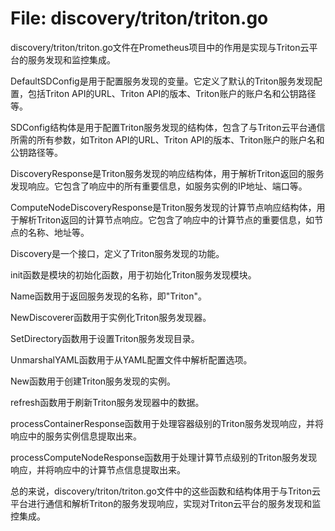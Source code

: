 # File: discovery/triton/triton.go

discovery/triton/triton.go文件在Prometheus项目中的作用是实现与Triton云平台的服务发现和监控集成。

DefaultSDConfig是用于配置服务发现的变量。它定义了默认的Triton服务发现配置，包括Triton API的URL、Triton API的版本、Triton账户的账户名和公钥路径等。

SDConfig结构体是用于配置Triton服务发现的结构体，包含了与Triton云平台通信所需的所有参数，如Triton API的URL、Triton API的版本、Triton账户的账户名和公钥路径等。

DiscoveryResponse是Triton服务发现的响应结构体，用于解析Triton返回的服务发现响应。它包含了响应中的所有重要信息，如服务实例的IP地址、端口等。

ComputeNodeDiscoveryResponse是Triton服务发现的计算节点响应结构体，用于解析Triton返回的计算节点响应。它包含了响应中的计算节点的重要信息，如节点的名称、地址等。

Discovery是一个接口，定义了Triton服务发现的功能。

init函数是模块的初始化函数，用于初始化Triton服务发现模块。

Name函数用于返回服务发现的名称，即"Triton"。

NewDiscoverer函数用于实例化Triton服务发现器。

SetDirectory函数用于设置Triton服务发现目录。

UnmarshalYAML函数用于从YAML配置文件中解析配置选项。

New函数用于创建Triton服务发现的实例。

refresh函数用于刷新Triton服务发现器中的数据。

processContainerResponse函数用于处理容器级别的Triton服务发现响应，并将响应中的服务实例信息提取出来。

processComputeNodeResponse函数用于处理计算节点级别的Triton服务发现响应，并将响应中的计算节点信息提取出来。

总的来说，discovery/triton/triton.go文件中的这些函数和结构体用于与Triton云平台进行通信和解析Triton的服务发现响应，实现对Triton云平台的服务发现和监控集成。

